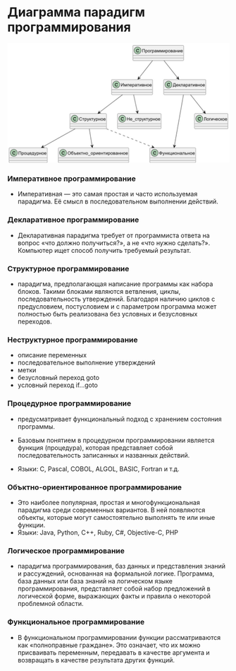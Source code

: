 # Диаграмма парадигм программирования

![paridigmbl.jpg](images%2Fparidigmbl.jpg)

### Императивное программирование

- Императивная — это самая простая и часто используемая парадигма. Её смысл в последовательном выполнении действий.

### Декларативное программирование

- Декларативная парадигма требует от программиста ответа на вопрос «что должно получиться?», а не «что нужно сделать?». Компьютер ищет способ получить требуемый результат.

### Структурное программирование

- парадигма, предполагающая написание программы как набора блоков. Такими блоками являются ветвления, циклы, последовательность утверждений. Благодаря наличию циклов с предусловием, постусловием и с параметром программа может полностью быть реализована без условных и безусловных переходов.

### Неструктурное программирование
- описание переменных
- последовательное выполнение утверждений
- метки
- безусловный переход goto
- условный переход if...goto

### Процедурное программирование

- предусматривает функциональный подход с хранением состояния программы.

- Базовым понятием в процедурном программировании является функция (процедура), которая представляет собой последовательность записанных и названных действий.
- Языки: C, Pascal, COBOL, ALGOL, BASIC, Fortran и т.д.

### Объктно-ориентированное программирование

- Это наиболее популярная, простая и многофункциональная парадигма среди современных вариантов. В ней появляются объекты, которые могут самостоятельно выполнять те или иные функции.
- Языки: Java, Python, C++, Ruby, C#, Objective-C, PHP

### Логическое программирование
- парадигма программирования, баз данных и представления знаний и рассуждений, основанная на формальной логике. Программа, база данных или база знаний на логическом языке программирования, представляет собой набор предложений в логической форме, выражающих факты и правила о некоторой проблемной области.

### Функциональное программирование

- В функциональном программировании функции рассматриваются как «полноправные граждане». Это означает, что их можно присваивать переменным, передавать в качестве аргумента и возвращать в качестве результата других функций. 